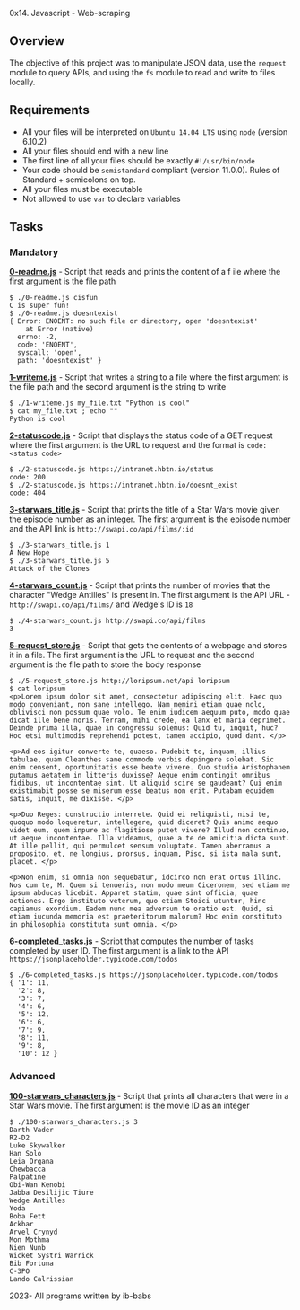  0x14. Javascript - Web-scraping

## Overview
The objective of this project was to manipulate JSON data, use the `request` module to query APIs, and using the `fs` module to read and write to files locally.

## Requirements
* All your files will be interpreted on `Ubuntu 14.04 LTS` using `node` (version 6.10.2)
* All your files should end with a new line
* The first line of all your files should be exactly `#!/usr/bin/node`
* Your code should be `semistandard` compliant (version 11.0.0). Rules of Standard + semicolons on top.
* All your files must be executable
* Not allowed to use `var` to declare variables

## Tasks
### Mandatory
**[0-readme.js](0-readme.js)** - Script that reads and prints the content of a f ile where the first argument is the file path
```
$ ./0-readme.js cisfun
C is super fun!
$ ./0-readme.js doesntexist
{ Error: ENOENT: no such file or directory, open 'doesntexist'
    at Error (native)
  errno: -2,
  code: 'ENOENT',
  syscall: 'open',
  path: 'doesntexist' }
```

**[1-writeme.js](1-writeme.js)** - Script that writes a string to a file where the first argument is the file path and the second argument is the string to write
```
$ ./1-writeme.js my_file.txt "Python is cool"
$ cat my_file.txt ; echo ""
Python is cool
```

**[2-statuscode.js](2-statuscode.js)** - Script that displays the status code of a GET request where the first argument is the URL to request and the format is `code: <status code>`
```
$ ./2-statuscode.js https://intranet.hbtn.io/status
code: 200
$ ./2-statuscode.js https://intranet.hbtn.io/doesnt_exist
code: 404
```

**[3-starwars_title.js](3-starwars_title.js)** - Script that prints the title of a Star Wars movie given the episode number as an integer. The first argument is the episode number and the API link is `http://swapi.co/api/films/:id`
```
$ ./3-starwars_title.js 1
A New Hope
$ ./3-starwars_title.js 5
Attack of the Clones
```

**[4-starwars_count.js](4-starwars_count.js)** - Script that prints the number of movies that the character "Wedge Antilles" is present in. The first argument is the API URL - `http://swapi.co/api/films/` and Wedge's ID is `18`
```
$ ./4-starwars_count.js http://swapi.co/api/films
3
```

**[5-request_store.js](5-request_store.js)** - Script that gets the contents of a webpage and stores it in a file. The first argument is the URL to request and the second argument is the file path to store the body response
```
$ ./5-request_store.js http://loripsum.net/api loripsum
$ cat loripsum
<p>Lorem ipsum dolor sit amet, consectetur adipiscing elit. Haec quo modo conveniant, non sane intellego. Nam memini etiam quae nolo, oblivisci non possum quae volo. Te enim iudicem aequum puto, modo quae dicat ille bene noris. Terram, mihi crede, ea lanx et maria deprimet. Deinde prima illa, quae in congressu solemus: Quid tu, inquit, huc? Hoc etsi multimodis reprehendi potest, tamen accipio, quod dant. </p>

<p>Ad eos igitur converte te, quaeso. Pudebit te, inquam, illius tabulae, quam Cleanthes sane commode verbis depingere solebat. Sic enim censent, oportunitatis esse beate vivere. Quo studio Aristophanem putamus aetatem in litteris duxisse? Aeque enim contingit omnibus fidibus, ut incontentae sint. Ut aliquid scire se gaudeant? Qui enim existimabit posse se miserum esse beatus non erit. Putabam equidem satis, inquit, me dixisse. </p>

<p>Duo Reges: constructio interrete. Quid ei reliquisti, nisi te, quoquo modo loqueretur, intellegere, quid diceret? Quis animo aequo videt eum, quem inpure ac flagitiose putet vivere? Illud non continuo, ut aeque incontentae. Illa videamus, quae a te de amicitia dicta sunt. At ille pellit, qui permulcet sensum voluptate. Tamen aberramus a proposito, et, ne longius, prorsus, inquam, Piso, si ista mala sunt, placet. </p>

<p>Non enim, si omnia non sequebatur, idcirco non erat ortus illinc. Nos cum te, M. Quem si tenueris, non modo meum Ciceronem, sed etiam me ipsum abducas licebit. Apparet statim, quae sint officia, quae actiones. Ergo instituto veterum, quo etiam Stoici utuntur, hinc capiamus exordium. Eadem nunc mea adversum te oratio est. Quid, si etiam iucunda memoria est praeteritorum malorum? Hoc enim constituto in philosophia constituta sunt omnia. </p>
```

**[6-completed_tasks.js](6-completed_tasks.js)** - Script that computes the number of tasks completed by user ID. The first argument is a link to the API `https://jsonplaceholder.typicode.com/todos`
```
$ ./6-completed_tasks.js https://jsonplaceholder.typicode.com/todos
{ '1': 11,
  '2': 8,
  '3': 7,
  '4': 6,
  '5': 12,
  '6': 6,
  '7': 9,
  '8': 11,
  '9': 8,
  '10': 12 }
```

### Advanced
**[100-starwars_characters.js](100-starwars_characters.js)** - Script that prints all characters that were in a Star Wars movie. The first argument is the movie ID as an integer
```
$ ./100-starwars_characters.js 3
Darth Vader
R2-D2
Luke Skywalker
Han Solo
Leia Organa
Chewbacca
Palpatine
Obi-Wan Kenobi
Jabba Desilijic Tiure
Wedge Antilles
Yoda
Boba Fett
Ackbar
Arvel Crynyd
Mon Mothma
Nien Nunb
Wicket Systri Warrick
Bib Fortuna
C-3PO
Lando Calrissian
```

2023- All programs written by ib-babs
